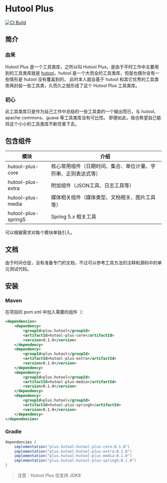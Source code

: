 # Hutool Plus

[![CI Build](https://github.com/bianyun/hutool-plus/actions/workflows/gradle.yml/badge.svg)](https://github.com/bianyun/hutool-plus/actions/workflows/gradle.yml)

## 简介

### 由来
Hutool Plus 是一个工具类库，之所以叫 Hutool Plus，是由于平时工作中主要用到的工具类库就是
[hutool](https://github.com/dromara/hutool)，hutool 是一个大而全的工具类库，但是也偶尔会有一些情形是 hutool 没有覆盖到的，
此时本人就会基于 hutool 和其它优秀的工具类库再封装一些工具类，久而久之就形成了这个 Hutool Plus 工具类库。

### 初心
此工具类库只是作为自己工作中总结的一些工具类的一个输出而已，与 hutool、apache commons、guava 等工具类库没有可比性。
即便如此，我也希望自己能将这个小小的工具类库不断完善下去。


## 包含组件

| 模块                  | 介绍                              |
|---------------------|---------------------------------|
| hutool-plus-core    | 核心常用组件（日期时间、集合、单位计量、字符串、正则表达式等） |
| hutool-plus-extra   | 附加组件（JSON工具、日志工具等）              |
| hutool-plus-media   | 媒体相关组件（媒体类型、文档相关、图片工具等）         |
| hutool-plus-spring5 | Spring 5.x 相关工具                 |


可以根据需求对每个模块单独引入。

## 文档 

由于时间仓促，没有准备专门的文档，不过可以参考工具方法的注释和源码中的单元测试代码。

## 安装

### Maven
在项目的 pom.xml 中加入需要的组件（:

```xml
<dependencies>
    <dependency>
        <groupId>plus.hutool</groupId>
        <artifactId>hutool-plus-core</artifactId>
        <version>0.1.0</version>
    </dependency>
    <dependency>
        <groupId>plus.hutool</groupId>
        <artifactId>hutool-plus-extra</artifactId>
        <version>0.1.0</version>
    </dependency>
    <dependency>
        <groupId>plus.hutool</groupId>
        <artifactId>hutool-plus-media</artifactId>
        <version>0.1.0</version>
    </dependency>
    <dependency>
        <groupId>plus.hutool</groupId>
        <artifactId>hutool-plus-spring5</artifactId>
        <version>0.1.0</version>
    </dependency>
</dependencies>
```

### Gradle
```gradle
dependencies {
    implementation("plus.hutool:hutool-plus-core:0.1.0")
    implementation("plus.hutool:hutool-plus-extra:0.1.0")
    implementation("plus.hutool:hutool-plus-media:0.1.0")
    implementation("plus.hutool:hutool-plus-spring5:0.1.0")
}
```

> 注意：Hutool Plus 仅支持 JDK8
